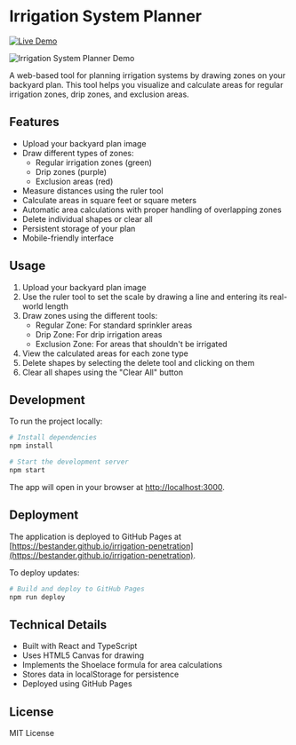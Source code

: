 # Irrigation System Planner

[![Live Demo](https://img.shields.io/badge/Live%20Demo-View%20Now-green)](https://bestander.github.io/irrigation-penetration)

![Irrigation System Planner Demo](https://raw.githubusercontent.com/bestander/irrigation-penetration/master/recording.gif)

A web-based tool for planning irrigation systems by drawing zones on your backyard plan. This tool helps you visualize and calculate areas for regular irrigation zones, drip zones, and exclusion areas.

## Features

- Upload your backyard plan image
- Draw different types of zones:
  - Regular irrigation zones (green)
  - Drip zones (purple)
  - Exclusion areas (red)
- Measure distances using the ruler tool
- Calculate areas in square feet or square meters
- Automatic area calculations with proper handling of overlapping zones
- Delete individual shapes or clear all
- Persistent storage of your plan
- Mobile-friendly interface

## Usage

1. Upload your backyard plan image
2. Use the ruler tool to set the scale by drawing a line and entering its real-world length
3. Draw zones using the different tools:
   - Regular Zone: For standard sprinkler areas
   - Drip Zone: For drip irrigation areas
   - Exclusion Zone: For areas that shouldn't be irrigated
4. View the calculated areas for each zone type
5. Delete shapes by selecting the delete tool and clicking on them
6. Clear all shapes using the "Clear All" button

## Development

To run the project locally:

```bash
# Install dependencies
npm install

# Start the development server
npm start
```

The app will open in your browser at [http://localhost:3000](http://localhost:3000).

## Deployment

The application is deployed to GitHub Pages at [https://bestander.github.io/irrigation-penetration](https://bestander.github.io/irrigation-penetration).

To deploy updates:

```bash
# Build and deploy to GitHub Pages
npm run deploy
```

## Technical Details

- Built with React and TypeScript
- Uses HTML5 Canvas for drawing
- Implements the Shoelace formula for area calculations
- Stores data in localStorage for persistence
- Deployed using GitHub Pages

## License

MIT License
